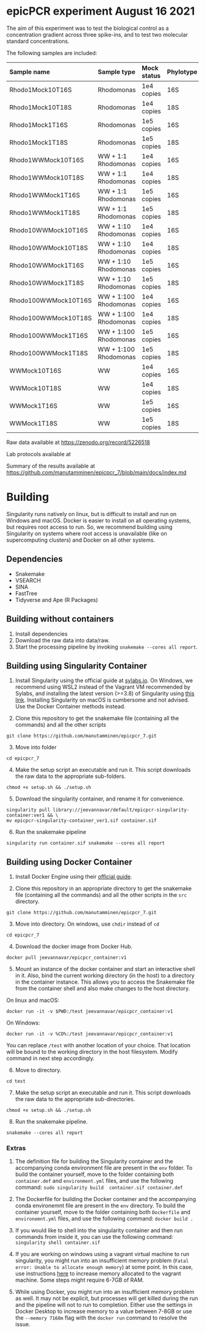 # epicPCR experiment August 16 2021

The aim of this experiment was to test the biological control as a concentration gradient across three spike-ins, and to test two molecular standard concentrations.

The following samples are included:

| Sample name | Sample type | Mock status | Phylotype |
| :--- | :--- | :--- | :--- |
| Rhodo1Mock10T16S | Rhodomonas | 1e4 copies | 16S |
| Rhodo1Mock10T18S | Rhodomonas | 1e4 copies | 18S |
| Rhodo1Mock1T16S | Rhodomonas | 1e5 copies | 16S |
| Rhodo1Mock1T18S | Rhodomonas | 1e5 copies | 18S |
| Rhodo1WWMock10T16S | WW + 1:1 Rhodomonas | 1e4 copies | 16S |
| Rhodo1WWMock10T18S | WW + 1:1 Rhodomonas | 1e4 copies | 18S |
| Rhodo1WWMock1T16S | WW + 1:1 Rhodomonas | 1e5 copies | 16S |
| Rhodo1WWMock1T18S | WW + 1:1 Rhodomonas | 1e5 copies | 18S |
| Rhodo10WWMock10T16S | WW + 1:10 Rhodomonas | 1e4 copies | 16S |
| Rhodo10WWMock10T18S | WW + 1:10 Rhodomonas | 1e4 copies | 18S |
| Rhodo10WWMock1T16S | WW + 1:10 Rhodomonas | 1e5 copies | 16S |
| Rhodo10WWMock1T18S | WW + 1:10 Rhodomonas | 1e5 copies | 18S |
| Rhodo100WWMock10T16S | WW + 1:100 Rhodomonas | 1e4 copies | 16S |
| Rhodo100WWMock10T18S | WW + 1:100 Rhodomonas | 1e4 copies | 18S |
| Rhodo100WWMock1T16S | WW + 1:100 Rhodomonas | 1e5 copies | 16S |
| Rhodo100WWMock1T18S | WW + 1:100 Rhodomonas | 1e5 copies | 18S |
| WWMock10T16S | WW | 1e4 copies | 16S |
| WWMock10T18S | WW | 1e4 copies | 18S |
| WWMock1T16S | WW | 1e5 copies | 16S |
| WWMock1T18S | WW | 1e5 copies | 18S |

Raw data available at https://zenodo.org/record/5226518

Lab protocols available at 

Summary of the results available at https://github.com/manutamminen/epicpcr_7/blob/main/docs/index.md

# Building

Singularity runs natively on linux, but is difficult to install and run on Windows and macOS. Docker is easier to install on all operating systems, but requires root access to run. So, we recommend building using Singularity on systems where root access is unavailable (like on supercomputing clusters) and Docker on all other systems.

## Dependencies

- Snakemake
- VSEARCH
- SINA
- FastTree
- Tidyverse and Ape (R Packages)

## Building without containers

1. Install dependencies
2. Download the raw data into data/raw.
3. Start the processing pipeline by invoking `snakemake --cores all report`.


## Building using Singularity Container

1. Install Singularity using the official guide at [sylabs.io](https://sylabs.io/guides/3.8/admin-guide/installation.html). On Windows, we recommend using WSL2 instead of the Vagrant VM recommended by Sylabs, and installing the latest version (>=3.8) of Singularity using [this link](https://github.com/sylabs/singularity/blob/master/INSTALL.md). Installing Singularity on macOS is cumbersome and not advised. Use the Docker Container methods instead.

2. Clone this repository to get the snakemake file (containing all the commands) and all the other scripts

```
git clone https://github.com/manutamminen/epicpcr_7.git
```

3. Move into folder

```
cd epicpcr_7
```

4. Make the setup script an executable and run it. This script downloads the raw data to the appropriate sub-folders.

```
chmod +x setup.sh && ./setup.sh
```

5. Download the singularity container, and rename it for convenience.

```
singularity pull library://jeevannavar/default/epicpcr-singularity-container:ver1 && \
mv epicpcr-singularity-container_ver1.sif container.sif
```

6. Run the snakemake pipeline

```
singularity run container.sif snakemake --cores all report
```


## Building using Docker Container

1. Install Docker Engine using their [official guide](https://docs.docker.com/engine/install/).  

2. Clone this repository in an appropriate directory to get the snakemake file (containing all the commands) and all the other scripts in the `src` directory.

```
git clone https://github.com/manutamminen/epicpcr_7.git
```

3. Move into directory. On windows, use `chdir` instead of `cd`

```
cd epicpcr_7
```

4. Download the docker image from Docker Hub.

```
docker pull jeevannavar/epicpcr_container:v1
```


5. Mount an instance of the docker container and start an interactive shell in it. Also, bind the current working directory (in the host) to a directory in the container instance. This allows you to access the Snakemake file from the container shell and also make changes to the host directory.

On linux and macOS:  
```
docker run -it -v $PWD:/test jeevannavar/epicpcr_container:v1
```

On Windows:  
```
docker run -it -v %CD%:/test jeevannavar/epicpcr_container:v1
```

You can replace `/test` with another location of your choice. That location will be bound to the working directory in the host filesystem. Modify command in next step accordingly.

6. Move to directory.

```
cd test
```

7. Make the setup script an executable and run it. This script downloads the raw data to the appropriate sub-directories.

```
chmod +x setup.sh && ./setup.sh
```

8. Run the snakemake pipeline.

```
snakemake --cores all report
```


### Extras

1. The definition file for building the Singularity container and the accompanying conda environment file are present in the `env` folder. To build the container yourself, move to the folder containing both `container.def` and `environment.yml` files, and use the following command: `sudo singularity build  container.sif container.def`

2. The Dockerfile for building the Docker container and the accompanying conda environemnt file are present in the `env` directory. To build the container yourself, move  to the folder containing both `Dockerfile` and `environemnt.yml` files, and use the following command: `docker build .`
 
3. If you would like to shell into the singularity container and then run commands from inside it, you can use the following command: `singularity shell container.sif`

4. If you are working on windows using a vagrant virtual machine to run singularity, you might run into an insufficient memory problem (`Fatal error: Unable to allocate enough memory`) at some point. In this case, use instructions [here](https://ostechnix.com/how-to-increase-memory-and-cpu-on-vagrant-machine/) to increase memory allocated to the vagrant machine. Some steps might require 6-7GB of RAM.

5. While using Docker, you might run into an insufficient memory problem as well. It may not be explicit, but processes will get killed during the run and the pipeline will not to run to completion. Either use the settings in Docker Desktop to increase memory to a value between 7-8GB or use the `--memory 7168m` flag with the `docker run` command to resolve the issue.

